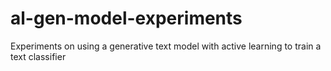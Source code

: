 # al-gen-model-experiments
Experiments on using a generative text model with active learning to train a text classifier
